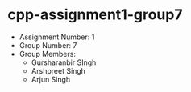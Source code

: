 # cpp-assignment1-group7

- Assignment Number: 1
- Group Number: 7
- Group Members:
  - Gursharanbir SIngh
  - Arshpreet Singh
  - Arjun Singh

